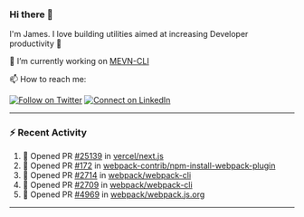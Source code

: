 ### Hi there 👋

I'm James. I love building utilities aimed at increasing Developer productivity :raised_hands: 

🔭 I’m currently working on [MEVN-CLI](https://github.com/madlabsinc/mevn-cli)

📫 How to reach me:

[![Follow on Twitter](https://img.shields.io/badge/--twitter?label=Twitter&logo=Twitter&style=social)](https://twitter.com/james_madhacks) [![Connect on LinkedIn](https://img.shields.io/badge/--linkedin?label=LinkedIn&logo=LinkedIn&style=social)](https://www.linkedin.com/in/jamesgeorge007)

---

### :zap: Recent Activity

<!--START_SECTION:activity-->
1. 💪 Opened PR [#25139](https://github.com/vercel/next.js/pull/25139) in [vercel/next.js](https://github.com/vercel/next.js)
2. 💪 Opened PR [#172](https://github.com/webpack-contrib/npm-install-webpack-plugin/pull/172) in [webpack-contrib/npm-install-webpack-plugin](https://github.com/webpack-contrib/npm-install-webpack-plugin)
3. 💪 Opened PR [#2714](https://github.com/webpack/webpack-cli/pull/2714) in [webpack/webpack-cli](https://github.com/webpack/webpack-cli)
4. 💪 Opened PR [#2709](https://github.com/webpack/webpack-cli/pull/2709) in [webpack/webpack-cli](https://github.com/webpack/webpack-cli)
5. 💪 Opened PR [#4969](https://github.com/webpack/webpack.js.org/pull/4969) in [webpack/webpack.js.org](https://github.com/webpack/webpack.js.org)
<!--END_SECTION:activity-->

---

<!--
**jamesgeorge007/jamesgeorge007** is a ✨ _special_ ✨ repository because its `README.md` (this file) appears on your GitHub profile.

Here are some ideas to get you started:

- 🌱 I’m currently learning ...
- 👯 I’m looking to collaborate on ...
- 🤔 I’m looking for help with ...
- 💬 Ask me about ...
- 😄 Pronouns: ...
- ⚡ Fun fact: ...
-->
